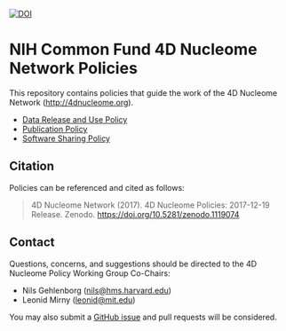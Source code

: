 [![DOI](https://zenodo.org/badge/DOI/10.5281/zenodo.1119074.svg)](https://doi.org/10.5281/zenodo.1119074)

# NIH Common Fund 4D Nucleome Network Policies

This repository contains policies that guide the work of the 4D Nucleome Network (http://4dnucleome.org). 

* [Data Release and Use Policy](https://github.com/4dn-dcic/4dn-policies/blob/master/4dn-data-release-and-use-policy.md#4d-nucleome-project---data-release-and-use-policy)
* [Publication Policy](https://github.com/4dn-dcic/4dn-policies/blob/master/4dn-publication-policy.md#4d-nucleome-project---publication-policy)
* [Software Sharing Policy](https://github.com/4dn-dcic/4dn-policies/blob/master/4dn-software-sharing-policy.md#4d-nucleome-project---software-sharing-policy) 

## Citation

Policies can be referenced and cited as follows:

> 4D Nucleome Network (2017). 4D Nucleome Policies: 2017-12-19 Release. Zenodo. https://doi.org/10.5281/zenodo.1119074

## Contact

Questions, concerns, and suggestions should be directed to the 4D Nucleome Policy Working Group Co-Chairs:

- Nils Gehlenborg (nils@hms.harvard.edu)
- Leonid Mirny (leonid@mit.edu)

You may also submit a [GitHub issue](https://github.com/4dn-dcic/4dn-policies/issues) and pull requests will be considered.
